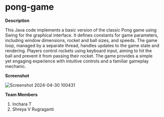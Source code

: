 # pong-game


**Description**

This Java code implements a basic version of the classic Pong game using Swing for the graphical interface. It defines constants for game parameters, including window dimensions, rocket and ball sizes, and speeds. The game loop, managed by a separate thread, handles updates to the game state and rendering. Players control rockets using keyboard input, aiming to hit the ball and prevent it from passing their rocket. The game provides a simple yet engaging experience with intuitive controls and a familiar gameplay mechanic.


**Screenshot**


![Screenshot 2024-04-30 100431](https://github.com/inchara14/pong-game/assets/110167200/da98bd56-bda8-4162-a0e9-a416da7b9dc5)

**Team Members**
1. Inchara T
2. Shreya V Rugraganti


